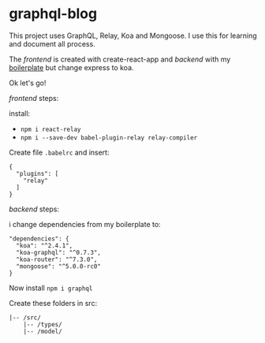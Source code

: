 # graphql-blog

This project uses GraphQL, Relay, Koa and Mongoose.
I use this for learning and document all process.

The _frontend_ is created with create-react-app and _backend_ with my [boilerplate](https://github.com/Bastiani/nodejs-boilerplate) but change express to koa.

Ok let's go!

_frontend_ steps:

install:

* `npm i react-relay`
* `npm i --save-dev babel-plugin-relay relay-compiler`

Create file `.babelrc` and insert:

```
{
  "plugins": [
    "relay"
  ]
}
```

_backend_ steps:

i change dependencies from my boilerplate to:

```
"dependencies": {
  "koa": "^2.4.1",
  "koa-graphql": "^0.7.3",
  "koa-router": "^7.3.0",
  "mongoose": "^5.0.0-rc0"
}
```

Now install `npm i graphql`

Create these folders in src:

```
|-- /src/
    |-- /types/
    |-- /model/
```
